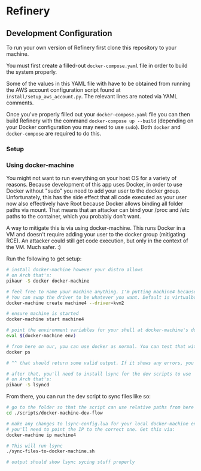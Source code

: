 # Refinery

## Development Configuration

To run your own version of Refinery first clone this repository to your machine.

You must first create a filled-out `docker-compose.yaml` file in order to build the system properly.

Some of the values in this YAML file with have to be obtained from running the AWS account configuration script found at `install/setup_aws_account.py`. The relevant lines are noted via YAML comments.

Once you've properly filled out your `docker-compose.yaml` file you can then build Refinery with the command `docker-compose up --build` (depending on your Docker configuration you may need to use `sudo`). Both `docker` and `docker-compose` are required to do this.

### Setup 

### Using docker-machine
You might not want to run everything on your host OS for a variety of reasons. Because development of this app uses Docker, in order to use Docker without "sudo" you need to add your user to the docker group. Unfortunately, this has the side effect that all code executed as your user now also effectively have Root because Docker allows binding all folder paths via mount. That means that an attacker can bind your /proc and /etc paths to the container, which you probably don't want.

A way to mitigate this is via using docker-machine. This runs Docker in a VM and doesn't require adding your user to the docker group (mitigating RCE). An attacker could still get code execution, but only in the context of the VM. Much safer. :)

Run the following to get setup:
```sh
# install docker-machine however your distro allows
# on Arch that's:
pikaur -S docker docker-machine

# feel free to name your machine anything. I'm putting machine4 because then I can copy paste this and not change build scripts. :P
# You can swap the driver to be whatever you want. Default is virtualbox, but that's hella slow. Might need to install extra packages for kvm or kvm2 to work.
docker-machine create machine4 --driver=kvm2

# ensure machine is started
docker-machine start machine4

# point the environment variables for your shell at docker-machine's docker by running the following:
eval $(docker-machine env)

# from here on our, you can use docker as normal. You can test that with the following
docker ps

# ^^ that should return some valid output. If it shows any errors, you'll have to google.

# after that, you'll need to install lsync for the dev scripts to use
# on Arch that's:
pikaur -S lsyncd
```

From there, you can run the dev script to sync files like so:
```sh
# go to the folder so that the script can use relative paths from here
cd ./scripts/docker-machine-dev-flow

# make any changes to lsync-config.lua for your local docker-machine env
# you'll need to point the IP to the correct one. Get this via:
docker-machine ip machine4

# This will run lsync
./sync-files-to-docker-machine.sh

# output should show lsync sycing stuff properly
```
